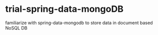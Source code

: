 # trial-spring-data-mongoDB
familiarize with spring-data-mongodb to store data in document based NoSQL DB
